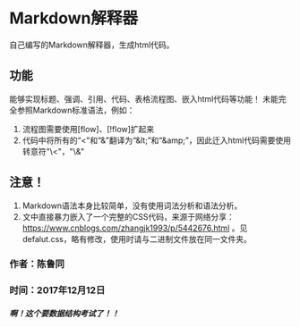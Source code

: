 # Markdown解释器

自己编写的Markdown解释器，生成html代码。

## 功能
能够实现标题、强调、引用、代码、表格流程图、嵌入html代码等功能！
未能完全参照Markdown标准语法，例如：

1. 流程图需要使用[flow]、[!flow]扩起来
2. 代码中将所有的“<"和“&”翻译为“\&lt;”和“\&amp;”，因此迁入html代码需要使用转意符"\\<"，"\\&"


## 注意！
1. Markdown语法本身比较简单，没有使用词法分析和语法分析。
2. 文中直接暴力嵌入了一个完整的CSS代码，来源于网络分享：https://www.cnblogs.com/zhangjk1993/p/5442676.html 。见defalut.css，略有修改，使用时请与二进制文件放在同一文件夹。

### 作者：陈鲁同
### 时间：2017年12月12日
##### 啊！这个要数据结构考试了！！


